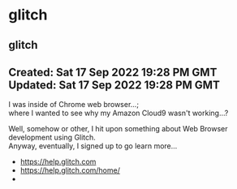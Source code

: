 # glitch
glitch
-----
Created: Sat 17 Sep 2022 19:28 PM GMT  
Updated: Sat 17 Sep 2022 19:28 PM GMT  
-----
I was inside of Chrome web browser...;  
where I wanted to see why my Amazon Cloud9 wasn't working...?  

Well, somehow or other, I hit upon something about Web Browser development using Glitch.  
Anyway, eventually, I signed up to go learn more...  

- https://help.glitch.com  
- https://help.glitch.com/home/  
- 

